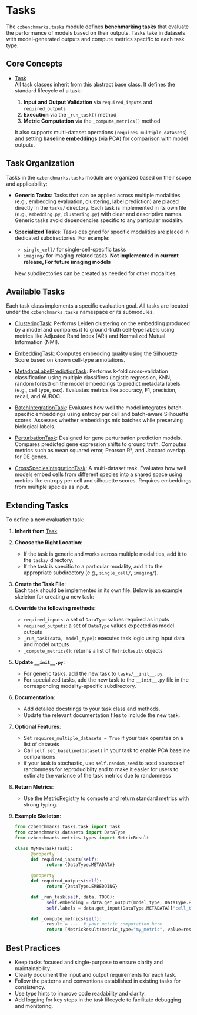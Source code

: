 # Tasks 

The `czbenchmarks.tasks` module defines **benchmarking tasks** that evaluate the performance of models based on their outputs. Tasks take in datasets with model-generated outputs and compute metrics specific to each task type.

## Core Concepts

- [Task](../autoapi/czbenchmarks/tasks/task/index)  
   All task classes inherit from this abstract base class. It defines the standard lifecycle of a task:
   
   1. **Input and Output Validation** via `required_inputs` and `required_outputs`
   2. **Execution** via the `_run_task()` method
   3. **Metric Computation** via the `_compute_metrics()` method

   It also supports multi-dataset operations (`requires_multiple_datasets`) and setting **baseline embeddings** (via PCA) for comparison with model outputs.

## Task Organization

Tasks in the `czbenchmarks.tasks` module are organized based on their scope and applicability:

- **Generic Tasks**: Tasks that can be applied across multiple modalities (e.g., embedding evaluation, clustering, label prediction) are placed directly in the `tasks/` directory. Each task is implemented in its own file (e.g., `embedding.py`, `clustering.py`) with clear and descriptive names. Generic tasks avoid dependencies specific to any particular modality.

- **Specialized Tasks**: Tasks designed for specific modalities are placed in dedicated subdirectories. For example:  
   - `single_cell/` for single-cell-specific tasks
   - `imaging/` for imaging-related tasks. **Not implemented in current release, For future imaging models**

   New subdirectories can be created as needed for other modalities.

## Available Tasks

Each task class implements a specific evaluation goal. All tasks are located under the `czbenchmarks.tasks` namespace or its submodules.

- [ClusteringTask](../autoapi/czbenchmarks/tasks/clustering/index):  Performs Leiden clustering on the embedding produced by a model and compares it to ground-truth cell-type labels using metrics like Adjusted Rand Index (ARI) and Normalized Mutual Information (NMI).

- [EmbeddingTask](../autoapi/czbenchmarks/tasks/embedding/index):  Computes embedding quality using the Silhouette Score based on known cell-type annotations.

- [MetadataLabelPredictionTask](../autoapi/czbenchmarks/tasks/label_prediction/index):  Performs k-fold cross-validation classification using multiple classifiers (logistic regression, KNN, random forest) on the model embeddings to predict metadata labels (e.g., cell type, sex). Evaluates metrics like accuracy, F1, precision, recall, and AUROC.

- [BatchIntegrationTask](../autoapi/czbenchmarks/tasks/integration/index):  Evaluates how well the model integrates batch-specific embeddings using entropy per cell and batch-aware Silhouette scores. Assesses whether embeddings mix batches while preserving biological labels.

- [PerturbationTask](../autoapi/czbenchmarks/tasks/single_cell/perturbation/index):  Designed for gene perturbation prediction models. Compares predicted gene expression shifts to ground truth. Computes metrics such as mean squared error, Pearson R², and Jaccard overlap for DE genes.

- [CrossSpeciesIntegrationTask](../autoapi/czbenchmarks/tasks/single_cell/cross_species/index):  A multi-dataset task. Evaluates how well models embed cells from different species into a shared space using metrics like entropy per cell and silhouette scores. Requires embeddings from multiple species as input.

## Extending Tasks

To define a new evaluation task:

1. **Inherit from** [Task](../autoapi/czbenchmarks/tasks/task/index)


2. **Choose the Right Location**:  
    - If the task is generic and works across multiple modalities, add it to the `tasks/` directory.
    - If the task is specific to a particular modality, add it to the appropriate subdirectory (e.g., `single_cell/`, `imaging/`).


3. **Create the Task File**:  
    Each task should be implemented in its own file. Below is an example skeleton for creating a new task:


4. **Override the following methods:**

    - `required_inputs`: a set of `DataType` values required as inputs
    - `required_outputs`: a set of `DataType` values expected as model outputs
    - `_run_task(data, model_type)`: executes task logic using input data and model outputs
    - `_compute_metrics()`: returns a list of `MetricResult` objects


5. **Update `__init__.py`**:  
    - For generic tasks, add the new task to `tasks/__init__.py`.
    - For specialized tasks, add the new task to the `__init__.py` file in the corresponding modality-specific subdirectory.


6. **Documentation**:  
    - Add detailed docstrings to your task class and methods.
    - Update the relevant documentation files to include the new task.


7. **Optional Features**:  
    - Set `requires_multiple_datasets = True` if your task operates on a list of datasets
    - Call `self.set_baseline(dataset)` in your task to enable PCA baseline comparisons
    - if your task is stochastic, use `self.random_seed` to seed sources of randomness for reproducibilty
      and to make it easier for users to estimate the variance of the task metrics due to randomness


8. **Return Metrics**:  
    - Use the [MetricRegistry](../autoapi/czbenchmarks/metrics/types/index) to compute and return standard metrics with strong typing.


9. **Example Skeleton**:  

    ```python
    from czbenchmarks.tasks.task import Task
    from czbenchmarks.datasets import DataType
    from czbenchmarks.metrics.types import MetricResult

    class MyNewTask(Task):
          @property
          def required_inputs(self):
                return {DataType.METADATA}

          @property
          def required_outputs(self):
                return {DataType.EMBEDDING}

          def _run_task(self, data, TODO):
                self.embedding = data.get_output(model_type, DataType.EMBEDDING)
                self.labels = data.get_input(DataType.METADATA)["cell_type"]

          def _compute_metrics(self):
                result = ...  # your metric computation here
                return [MetricResult(metric_type="my_metric", value=result)]
    ```

## Best Practices  

- Keep tasks focused and single-purpose to ensure clarity and maintainability.
- Clearly document the input and output requirements for each task.
- Follow the patterns and conventions established in existing tasks for consistency.
- Use type hints to improve code readability and clarity.
- Add logging for key steps in the task lifecycle to facilitate debugging and monitoring.
